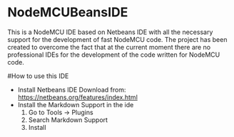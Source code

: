 # NodeMCUBeansIDE

This is a NodeMCU IDE based on Netbeans IDE with all the necessary support for the development of fast NodeMCU code.
The project has been created to overcome the fact that at the current moment there are no professional IDEs for the development of the code written for NodeMCU code.


#How to use this IDE

* Install Netbeans IDE
Download from: https://netbeans.org/features/index.html
* Install the Markdown Support in the ide
    1. Go to Tools -> Plugins 
    2. Search Markdown Support 
    3. Install